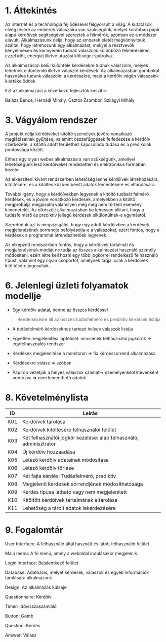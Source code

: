 1\. Áttekintés
==============
Az internet és a technológia fejlődésével felgyorsult a világ. A kutatások elvégzésére az emberek válaszaira van szükségünk, melyet korábban papír alapú kérdőívek segítségével szereztek a felmérők, azonban ez a módszer elavult.
Alkalmazásunk célja, hogy az emberek életét megkönnyítsük azáltal, hogy létrehozunk egy alkalmazást, mellyel a résztvevők kényelmesen és könnyedén tudnak válaszolni különböző felméréseken, ezzel időt, energiát illetve utazási költséget spórolva.

Az alkalmazáson belül különféle kérdésekre tudnak válaszolni, melyek lehetnek eldöntendő illetve választó kérdések.
Az alkalmazásban gombokat használva tudunk válaszolni a kérdésekre, majd a kérdőív végén válaszaink kiértékelődnek.

Ezt az alkalmazást a következő fejlesztők készítik:

Balázs Bence, Hernádi Mihály, Osztós Zsombor, Szilágyi Mihály


3\. Vágyálom rendszer
=====================

A projekt célja kérdőíveket kitöltő személyek jövőre vonatkozó meglátásainak gyűjtése, valamint öszzefüggések felfedezése a kérdőív szerkezete, a kitöltő adott területhez
kapcsolódó tudása és a predikciók pontossága között.

Ehhez egy olyan webes alkalmazásra van szükségünk, amellyel lehetőségünk lesz kérdőíveket rendezetten és elektronikus formában kezelni. 

Az elkészíteni kívánt rendszerben lehetőség lenne kérdőívek létrehozására, kitöltésére, és a kitöltés közben bevitt adatok lementésére és eltárolására.

További igény, hogy a kérdőívekben legyenek a kitöltő tudását felmérő kérdések, és a jövöre vonatkozó kérdések, amelyekben a
kitöltő megpróbálja megjósólni valamilyen még meg nem történt esemény kimenetelét. Az elkészült alkalmazásban be lehessen állítani, 
hogy a tudásfelmérő és prediktív jellegű kérdések elkülönülnek-e
egymástól.

Szeretnénk azt is megvizsgálni, hogy egy adott kérdőívben a kérdések megjelenésének sorrendje befolyásolja-e a válaszokat, ezért fontos, hogy a kérdések a programmal átrendezhetőek legyenek.

Az elképzelt rendszerben fontos, hogy a kérdőívek tartalmát és megjelenésének módját ne tudja az összes alkalmazást használó személy módosítani, ezért létre kell hozni egy több jogkörrel rendelkező felhasználó típust, valamint egy olyan csoportot, amelynek tagjai csak a kérdőívek kitöltésére jogosultak.


6\. Jelenlegi üzleti folyamatok modellje
===============================
- Egy kérdőív adatai, benne az összes kérdéssel
> Rendelkezésre áll az összes tudásfelmérő és prediktív kérdések listája

- A tudásfelmérő kérdésekhez tartozó helyes válaszok listája

- Egyetlen megjelenítési lapfelület: nincsenek felhasználói jogkörök => egyfelhasználós rendszer

- Kérdések megjelenítése a monitoron => fix kérdéssorrend alkalmazása

- Kérdésekre válasz => szóban

- Papíron vezetjük a helyes válaszok számát=> személyenként/nevenként pontozva => nem lementhető adatok


8\. Követelménylista
====================

| ID | Leírás |
|----| ------ |
|K01| Kérdőívek tárolása|
|K02| Kérdőívek kitöltésére felhasználói felület|
|K03| Két felhasználói jogkör kezelése: alap felhasználó, adminisztrátor|
|K04| Új kérdőív hozzáadása|
|K05| Létező kérdőív adatainak módosítása|
|K06| Létező kérdőív törlése|
|K07| Két fajta kérdés: Tudásfelmérő, prediktív|
|K08| Megjelenő kérdések sorrendjének módosíthatósága|
|K09| Kérdés típusa látható vagy nem megjelenített|
|K10| Kitöltött kérdőívek tartalmának eltárolása|
|K11| Lehetőség a tárolt adatok lekérdezésére|


9\. Fogalomtár
==============
User Interface: A felhasználó által használt és látott felhasználói felület.

Main menu: A fő menü, amely a weboldal indulásakor megjelenik.

Login interface: Bejelentkező felület

Database: Adatbázis, melyet kérdések, válaszok és egyéb információk tárolására alkalmazunk.

Design: Az alkalmazás külseje

Questionnaire: Kérdőív

Timer: Idővisszaszámláló

Button: Gomb

Question: Kérdés

Answer: Válasz
